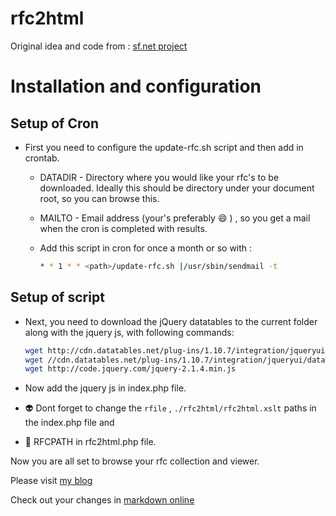 # rfc2html

Original idea and code from : [sf.net project](http://sourceforge.net/projects/rfc2html-php)

# Installation and configuration

## Setup of Cron

* First you need to configure the update-rfc.sh script and then add in crontab.
    + DATADIR - Directory where you would like your rfc's to be downloaded. Ideally this should be directory under your document root, so you can browse this.
    + MAILTO - Email address (your's preferably :smile: ) , so you get a mail when the cron is completed with results.
    + Add this script in cron for once a month or so with :

         ```bash
         * * 1 * * <path>/update-rfc.sh |/usr/sbin/sendmail -t
         ```

## Setup of script

* Next, you need to download the jQuery datatables to the current folder along with the jquery js, with following commands:
    ```bash
    wget http://cdn.datatables.net/plug-ins/1.10.7/integration/jqueryui/dataTables.jqueryui.css
    wget //cdn.datatables.net/plug-ins/1.10.7/integration/jqueryui/dataTables.jqueryui.js
    wget http://code.jquery.com/jquery-2.1.4.min.js
    ```

* Now add the jquery js in index.php file.
* :alien: Dont forget to change the ```rfile``` , ```./rfc2html/rfc2html.xslt``` paths in the index.php file and 
* :star2: RFCPATH in rfc2html.php file.

Now you are all set to browse your rfc collection and viewer.


Please visit [my blog](http://blog.amit-agarwal.co.in "Amit Agarwals blog")

Check out your changes in [markdown online](http://dillinger.io/)
